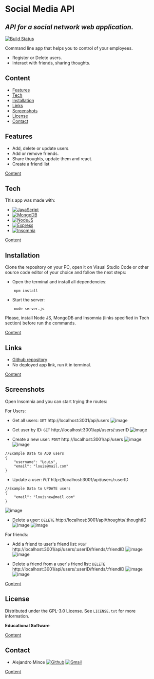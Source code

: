 # Social Media API
## _API for a social network web application._

[![Build Status](https://travis-ci.org/joemccann/dillinger.svg?branch=master)](https://travis-ci.org/joemccann/dillinger)

Command line app that helps you to control of your employees.
- Register or Delete users.
- Interact with friends, sharing thoughts.

## Content
- [Features](#Features)
- [Tech](#Tech)
- [Installation](#Installation)
- [Links](#Links)
- [Screenshots](#Screenshots)
- [License](#License)
- [Contact](#Contact)

## Features

- Add, delete or update users.
- Add or remove friends.
- Share thoughts, update them and react.
- Create a friend list

[Content](#Content)

## Tech

This app was made with:

* [![JavaScript][JavaScript]][JavaScript-url]
* [![MongoDB][MongoDB]][MongoDB-url]
* [![NodeJS][Node.js]][Node.js-url]
* [![Express][Express]][Express-url]
* [![Insomnia][Insomnia]][Insomnia-url]

[Content](#Content)

## Installation

Clone the repository on your PC, open it on Visual Studio Code or other source code editor of your choice and follow the next steps:
- Open the terminal and install all dependencies:
```
    npm install
```

- Start the server:
```
    node server.js
```

Please, install Node JS, MongoDB and Insomnia (links specified in Tech section) before run the commands.

[Content](#Content)

## Links

- [Github repository](https://github.com/aletsmc07/SocialNetworkAPI)
- No deployed app link, run it in terminal.

[Content](#Content)

## Screenshots

Open Insomnia and you can start trying the routes:

For Users:

* Get all users: `GET` http://localhost:3001/api/users
![image](https://user-images.githubusercontent.com/107447818/204188022-16f79122-8599-4160-8ae3-fb1fe6bbd7cb.png)

* Get user by ID: `GET` http://localhost:3001/api/users/:userID
![image](https://user-images.githubusercontent.com/107447818/204188267-d907b119-4ceb-42dc-9081-910abde8e2bc.png)

* Create a new user: `POST` http://localhost:3001/api/users
![image](https://user-images.githubusercontent.com/107447818/204188477-be9b8ed8-5cf6-42e5-a9f4-4c6bf10be2a5.png)
![image](https://user-images.githubusercontent.com/107447818/204188604-8b1dde14-7a71-4d92-8dbd-bdc4744c4d2e.png)

```
//Example Data to ADD users
{
    "username": "Louis",
    "email": "louis@mail.com"
}
```

* Update a user: `PUT` http://localhost:3001/api/users/:userID
```
//Example Data to UPDATE users
{
    "email": "louisnew@mail.com"
}
```
![image](https://user-images.githubusercontent.com/107447818/204189466-453eb74e-b279-4640-9376-c68da7a1f3a5.png)

* Delete a user: `DELETE` http://localhost:3001/api/thoughts/:thoughtID
![image](https://user-images.githubusercontent.com/107447818/204189583-0a4a7deb-7106-46a6-9b34-3fc5e7b4e7e9.png)
![image](https://user-images.githubusercontent.com/107447818/204189611-ad5c844f-4598-4dfc-92cd-a28d82936b6d.png)


For friends:

* Add a friend to user's friend list: `POST` http://localhost:3001/api/users/:userID/friends/:friendID
![image](https://user-images.githubusercontent.com/107447818/204190153-849a2745-13d5-4c93-8f71-8bea1e8663a1.png)
![image](https://user-images.githubusercontent.com/107447818/204190222-dd6294e0-9c88-4908-9a3d-657911324e41.png)

* Delete a friend from a user's friend list: `DELETE` http://localhost:3001/api/users/:userID/friends/:friendID
![image](https://user-images.githubusercontent.com/107447818/204191043-7bb0484e-a066-4081-8ff8-cb88e00f997c.png)
![image](https://user-images.githubusercontent.com/107447818/204191094-12ebd333-647a-4b4c-9477-92c9d6a0af11.png)


[Content](#Content)

## License

Distributed under the GPL-3.0 License. See `LICENSE.txt` for more information.

**Educational Software**

[Content](#Content)

## Contact

- Alejandro Mince [![Github][aletsmc07]][Github6-url] [![Gmail][gmail6]][gmail6-url]

[Content](#Content)


<!-- SHIELDS -->
[JavaScript]: https://img.shields.io/badge/JavaScript-F7DF1E?style=for-the-badge&logo=JavaScript&logoColor=black
[JavaScript-url]: https://developer.mozilla.org/es/docs/Web/JavaScript
[MongoDB]: https://img.shields.io/badge/MongoDB-47A248?style=for-the-badge&logo=MongoDB&logoColor=white
[MongoDB-url]: https://www.mongodb.com/
[Node.js]: https://img.shields.io/badge/Node.js-339933?style=for-the-badge&logo=Node.js&logoColor=white
[Node.js-url]: https://nodejs.org/en/
[Express]: https://img.shields.io/badge/Express-000000?style=for-the-badge&logo=Express&logoColor=white
[Express-url]: https://expressjs.com/
[Insomnia]: https://img.shields.io/badge/Insomnia-4000BF?style=for-the-badge&logo=Insomnia&logoColor=white
[Insomnia-url]: https://insomnia.rest/

[aletsmc07]: https://img.shields.io/badge/aletsmc07-181717?style=for-the-badge&logo=Github&logoColor=white
[Github6-url]: https://github.com/aletsmc07
[gmail6]: https://img.shields.io/badge/alejandro.mince07@gmail.com-EA4335?style=for-the-badge&logo=Gmail&logoColor=white
[gmail6-url]: mailto:alejandro.mince07@gmail.com
